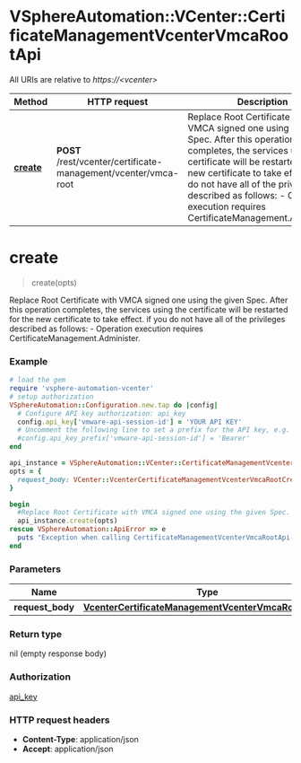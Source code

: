 # VSphereAutomation::VCenter::CertificateManagementVcenterVmcaRootApi

All URIs are relative to *https://&lt;vcenter&gt;*

Method | HTTP request | Description
------------- | ------------- | -------------
[**create**](CertificateManagementVcenterVmcaRootApi.md#create) | **POST** /rest/vcenter/certificate-management/vcenter/vmca-root | Replace Root Certificate with VMCA signed one using the given Spec.  After this operation completes, the services using the certificate will be restarted for the new certificate to take effect.  if you do not have all of the privileges described as follows:     -  Operation execution requires CertificateManagement.Administer.  


# **create**
> create(opts)

Replace Root Certificate with VMCA signed one using the given Spec.  After this operation completes, the services using the certificate will be restarted for the new certificate to take effect.  if you do not have all of the privileges described as follows:     -  Operation execution requires CertificateManagement.Administer.  

### Example
```ruby
# load the gem
require 'vsphere-automation-vcenter'
# setup authorization
VSphereAutomation::Configuration.new.tap do |config|
  # Configure API key authorization: api_key
  config.api_key['vmware-api-session-id'] = 'YOUR API KEY'
  # Uncomment the following line to set a prefix for the API key, e.g. 'Bearer' (defaults to nil)
  #config.api_key_prefix['vmware-api-session-id'] = 'Bearer'
end

api_instance = VSphereAutomation::VCenter::CertificateManagementVcenterVmcaRootApi.new
opts = {
  request_body: VCenter::VcenterCertificateManagementVcenterVmcaRootCreate.new # VcenterCertificateManagementVcenterVmcaRootCreate | 
}

begin
  #Replace Root Certificate with VMCA signed one using the given Spec.  After this operation completes, the services using the certificate will be restarted for the new certificate to take effect.  if you do not have all of the privileges described as follows:     -  Operation execution requires CertificateManagement.Administer.  
  api_instance.create(opts)
rescue VSphereAutomation::ApiError => e
  puts "Exception when calling CertificateManagementVcenterVmcaRootApi->create: #{e}"
end
```

### Parameters

Name | Type | Description  | Notes
------------- | ------------- | ------------- | -------------
 **request_body** | [**VcenterCertificateManagementVcenterVmcaRootCreate**](VcenterCertificateManagementVcenterVmcaRootCreate.md)|  | [optional] 

### Return type

nil (empty response body)

### Authorization

[api_key](../README.md#api_key)

### HTTP request headers

 - **Content-Type**: application/json
 - **Accept**: application/json



